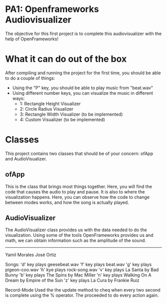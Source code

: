 # PA1: Openframeworks Audiovisualizer
The objective for this first project is to complete this audiovisualizer with the help of OpenFrameworks!

# What it can do out of the box
After compiling and running the project for the first time, you should be able to do a couple of things:

- Using the "P" key, you should be able to play music from "beat.wav" 
- Using different number keys, you can visualize the music in different ways:
    - 1: Rectangle Height Visualizer
    - 2: Circle Radius Visualizer
    - 3: Rectangle Width Visualizer (to be implemented)
    - 4: Custom Visualizer (to be implemented)

# Classes
This project contains two classes that should be of your concern: ofApp and AudioVisualizer.

## ofApp
This is the class that brings most things together. Here, you will find the code that causes the audio to play and pause. It is also to where the visualization happens. Here, you can observe how the code to change between modes works, and how the song is actually played. 

## AudioVisualizer
The AudioVisualizer class provides us with the data needed to do the visualization. Using some of the tools OpenFrameworks provides us and math, we can obtain information such as the amplitude of the sound.


***********************************************
Yamil Morales 
José Ortiz

Songs:
'd' key plays geesebeat.wav
'f' key plays beat.wav
'g' key plays pigeon-coo.wav
'h' kye plays rock-song.wav
'v' key plays La Santa by Bad Bunny
'b' key plays The Spins by Mac Miller
'n' key plays Walking On A Dream by Empire of the Sun
'z' key plays La Cura by Frankie Ruiz

Record-Mode
Used the the update method to cheq when every two second is complete using the % operator. The proceeded to do every action again.

